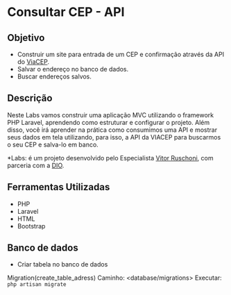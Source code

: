 # Consultar CEP - API

## Objetivo
- Construir um site para entrada de um CEP e confirmação através da API do [ViaCEP](https://viacep.com.br/).
- Salvar o endereço no banco de dados.
- Buscar endereços salvos.

## Descrição
Neste Labs vamos construir uma aplicação MVC utilizando o framework PHP Laravel, aprendendo como estruturar e configurar o projeto. Além disso, você irá aprender na prática como consumimos uma API e mostrar seus dados em tela utilizando, para isso, a API da VIACEP para buscarmos o seu CEP e salva-lo em banco.

*Labs: é um projeto desenvolvido pelo Especialista [Vitor Ruschoni](https://www.linkedin.com/in/ruschoni02), com parceria com a [DIO](https://web.dio.me/home).

## Ferramentas Utilizadas
- PHP
- Laravel
- HTML
- Bootstrap

## Banco de dados
- Criar tabela no banco de dados 

Migration(create_table_adress) 
Caminho: <database/migrations>
Executar: `php artisan migrate`
